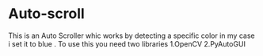 # Auto-scroll
This is an Auto Scroller whic works by detecting a specific color in my case i set it to blue .
To use this you need two libraries 1.OpenCV 2.PyAutoGUI
